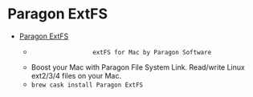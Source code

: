 # Paragon ExtFS
- [Paragon ExtFS](https://www.paragon-software.com/ufsdhome/extfs-mac/)
  -                      extFS for Mac by Paragon Software                
  - Boost your Mac with Paragon File System Link. Read/write Linux ext2/3/4 files on your Mac.
  - `brew cask install Paragon ExtFS`

